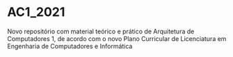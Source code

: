 # AC1_2021
Novo repositório com material teórico e prático de Arquitetura de Computadores 1, de acordo com o novo Plano Curricular de Licenciatura em Engenharia de Computadores e Informática
